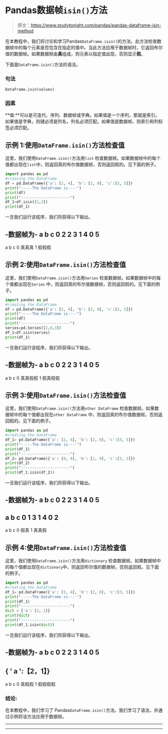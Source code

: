 # Pandas数据帧`isin()`方法

> 原文：<https://www.studytonight.com/pandas/pandas-dataframe-isin-method>

在本教程中，我们将讨论和学习Pandas`DataFrame.isin()`的方法。此方法检查数据帧中的每个元素是否包含在指定的值中。当此方法应用于数据帧时，它返回布尔值的数据帧。如果数据帧由**真**组成，则元素以指定值出现，否则显示**假**。

下面是`DataFrame.isin()`方法的语法。

### 句法

```py
DataFrame.isin(values)
```

### 因素

**值:**可以是可迭代、序列、数据帧或字典。如果值是一个序列，那就是索引。如果值是字典，则键必须是列名，列名必须匹配。如果值是数据帧，则索引和列标签必须匹配。

## 示例 1:使用`DataFrame.isin()`方法检查值

这里，我们使用`DataFrame.isin()`方法用`list` 检查数据帧。如果数据帧中的每个值都出现在`list`中，则返回真的布尔值数据帧，否则返回假的。见下面的例子。

```py
import pandas as pd
#creating the DataFrame
df = pd.DataFrame({'a': [2, 4], 'b': [2, 0], 'c':[3, 5]})
print("-----The DataFrame is----")
print(df)
print("----------------------")
df_1=df.isin([2,3])
print(df_1)
```

一旦我们运行该程序，我们将获得以下输出。

-数据帧为-
a b c
0 2 2 3
1 4 0 5
-
a b c
0 真真真
1 假假假

## 示例 2:使用`DataFrame.isin()`方法检查值

这里，我们使用`DataFrame.isin()`方法用`Series` 检查数据帧。如果数据帧中的每个值都出现在`Series` 中，则返回真的布尔值数据帧，否则返回假的。见下面的例子。

```py
import pandas as pd
#creating the DataFrame
df = pd.DataFrame({'a': [2, 4], 'b': [2, 0], 'c':[3, 5]})
print("-----The DataFrame is----")
print(df)
print("----------------------")
series=pd.Series([2,0,3])
df_1=df.isin(series)
print(df_1)
```

一旦我们运行该程序，我们将获得以下输出。

-数据帧为-
a b c
0 2 2 3
1 4 0 5
-
a b c
0 真真假假
1 假真假假

## 示例 3:使用`DataFrame.isin()`方法检查值

这里，我们使用`DataFrame.isin()`方法用`other DataFrame` 检查数据帧。如果数据帧中的每个值都出现在`other DataFrame` 中，则返回真的布尔值数据帧，否则返回假的。见下面的例子。

```py
import pandas as pd
#creating the DataFrame
df_1= pd.DataFrame({'a': [2, 4], 'b': [2, 0], 'c':[3, 5]})
print("-----The DataFrame is----")
print(df_1)
print("----------------------")
df_2= pd.DataFrame({'a': [0, 4], 'b': [1, 0], 'c':[3, 2]})
print(df_2)
print("----------------------")
print(df_1.isin(df_2))
```

一旦我们运行该程序，我们将获得以下输出。

-数据帧为-
a b c
0 2 2 3
1 4 0 5
-
a b c
0 1 3
1 4 0 2
-
a b c
0 假真
1 真真假

## 示例 4:使用`DataFrame.isin()`方法检查值

这里，我们使用`DataFrame.isin()`方法用`dictionary` 检查数据帧。如果数据帧中的每个值都出现在`dictionary`中，则返回布尔值的数据帧，否则返回假。见下面的例子。

```py
import pandas as pd
#creating the DataFrame
df_1= pd.DataFrame({'a': [2, 4], 'b': [2, 0], 'c':[3, 5]})
print("-----The DataFrame is----")
print(df_1)
print("----------------------")
dict = {'a': [2, 1]}
print(dict)
print("----------------------")
print(df_1.isin(dict))
```

一旦我们运行该程序，我们将获得以下输出。

-数据帧为-
a b c
0 2 2 3
1 4 0 5
-
{ ' a ':【2，1】}
-
a b c
0 真假假
1 假假假假

### 结论:

在本教程中，我们学习了 Pandas`DataFrame.isin()`方法。我们学习了语法，并通过示例将该方法应用于数据帧。

* * *

* * *